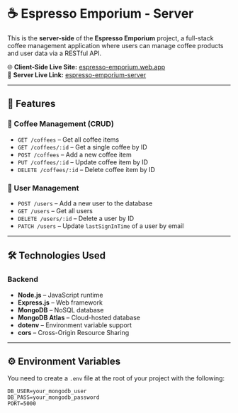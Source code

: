 # ☕ Espresso Emporium - Server

This is the **server-side** of the **Espresso Emporium** project, a full-stack coffee management application where users can manage coffee products and user data via a RESTful API.

🌐 **Client-Side Live Site:** [espresso-emporium.web.app](https://espresso-emporium-79433.web.app)  
🔗 **Server Live Link:** [espresso-emporium-server](https://espresso-emporium-server-one-iota.vercel.app/)

---

## 🚀 Features

### 🧾 Coffee Management (CRUD)
- `GET /coffees` – Get all coffee items
- `GET /coffees/:id` – Get a single coffee by ID
- `POST /coffees` – Add a new coffee item
- `PUT /coffees/:id` – Update coffee item by ID
- `DELETE /coffees/:id` – Delete coffee item by ID

### 👥 User Management
- `POST /users` – Add a new user to the database
- `GET /users` – Get all users
- `DELETE /users/:id` – Delete a user by ID
- `PATCH /users` – Update `lastSignInTime` of a user by email

---

## 🛠️ Technologies Used

### Backend
- **Node.js** – JavaScript runtime
- **Express.js** – Web framework
- **MongoDB** – NoSQL database
- **MongoDB Atlas** – Cloud-hosted database
- **dotenv** – Environment variable support
- **cors** – Cross-Origin Resource Sharing

---

## ⚙️ Environment Variables

You need to create a `.env` file at the root of your project with the following:

```env
DB_USER=your_mongodb_user
DB_PASS=your_mongodb_password
PORT=5000
